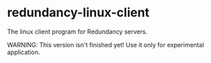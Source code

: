 redundancy-linux-client
=======================

The linux client program for Redundancy servers. 

WARNING: This version isn't finished yet! Use it only for experimental application.
